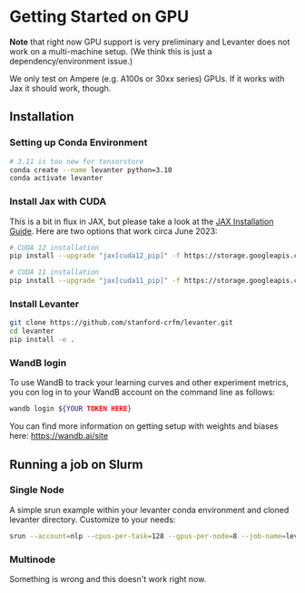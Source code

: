 # Getting Started on GPU

**Note** that right now GPU support is very preliminary and Levanter does not work on a multi-machine setup. (We think this is just a dependency/environment issue.)

We only test on Ampere (e.g. A100s or 30xx series)  GPUs. If it works with Jax it should work, though.

## Installation
### Setting up Conda Environment
```bash
# 3.11 is too new for tensorstore
conda create --name levanter python=3.10
conda activate levanter
```
### Install Jax with CUDA

This is a bit in flux in JAX, but please take a look at the [JAX Installation Guide](https://github.com/google/jax#pip-installation-gpu-cuda-installed-via-pip-easier). Here are two options that work circa June 2023:

```bash
# CUDA 12 installation
pip install --upgrade "jax[cuda12_pip]" -f https://storage.googleapis.com/jax-releases/jax_cuda_releases.html

# CUDA 11 installation
pip install --upgrade "jax[cuda11_pip]" -f https://storage.googleapis.com/jax-releases/jax_cuda_releases.html
```

### Install Levanter

```bash
git clone https://github.com/stanford-crfm/levanter.git
cd levanter
pip install -e .
```

### WandB login

To use WandB to track your learning curves and other experiment metrics, you con log in to your WandB account on the command line as follows:
```bash
wandb login ${YOUR TOKEN HERE}
```
You can find more information on getting setup with weights and biases here: https://wandb.ai/site


## Running a job on Slurm

### Single Node

A simple srun example within your levanter conda environment and cloned levanter directory. Customize to your needs:

```bash
srun --account=nlp --cpus-per-task=128 --gpus-per-node=8 --job-name=levanter-multi-1 --mem=1000G  --open-mode=append --partition=sphinx --time=14-0 infra/run-slurm.sh python src/levanter/main/train_lm.py --config_path config/gpt2_small.yaml
```

### Multinode

Something is wrong and this doesn't work right now.
